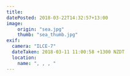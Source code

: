 ```yaml
---
title: 
datePosted: 2018-03-22T14:32:57+13:00
image: 
    origin: "sea.jpg"
    thumb: "sea_thumb.jpg"
exif:
  camera: "ILCE-7"
  dateTaken: 2018-03-11 11:00:58 +1300 NZDT
  location:
    name: ", , , "
---
```



	